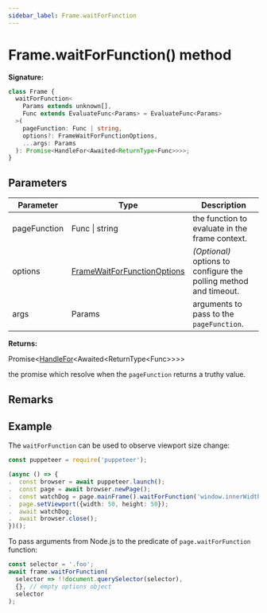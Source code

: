 ```yaml
---
sidebar_label: Frame.waitForFunction
---
```


# Frame.waitForFunction() method

**Signature:**

```typescript
class Frame {
  waitForFunction<
    Params extends unknown[],
    Func extends EvaluateFunc<Params> = EvaluateFunc<Params>
  >(
    pageFunction: Func | string,
    options?: FrameWaitForFunctionOptions,
    ...args: Params
  ): Promise<HandleFor<Awaited<ReturnType<Func>>>>;
}
```

## Parameters

| Parameter    | Type                                                                      | Description                                                            |
| ------------ | ------------------------------------------------------------------------- | ---------------------------------------------------------------------- |
| pageFunction | Func \| string                                                            | the function to evaluate in the frame context.                         |
| options      | [FrameWaitForFunctionOptions](./puppeteer.framewaitforfunctionoptions.md) | <i>(Optional)</i> options to configure the polling method and timeout. |
| args         | Params                                                                    | arguments to pass to the <code>pageFunction</code>.                    |

**Returns:**

Promise&lt;[HandleFor](./puppeteer.handlefor.md)&lt;Awaited&lt;ReturnType&lt;Func&gt;&gt;&gt;&gt;

the promise which resolve when the `pageFunction` returns a truthy value.

## Remarks

## Example

The `waitForFunction` can be used to observe viewport size change:

```ts
const puppeteer = require('puppeteer');

(async () => {
.  const browser = await puppeteer.launch();
.  const page = await browser.newPage();
.  const watchDog = page.mainFrame().waitForFunction('window.innerWidth < 100');
.  page.setViewport({width: 50, height: 50});
.  await watchDog;
.  await browser.close();
})();
```

To pass arguments from Node.js to the predicate of `page.waitForFunction` function:

```ts
const selector = '.foo';
await frame.waitForFunction(
  selector => !!document.querySelector(selector),
  {}, // empty options object
  selector
);
```
